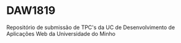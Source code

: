 # DAW1819
Repositório de submissão de TPC's da UC de Desenvolvimento de Aplicações Web da Universidade do Minho
